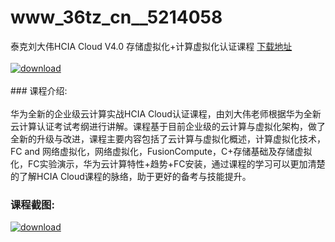 # www_36tz_cn__5214058
泰克刘大伟HCIA Cloud V4.0 存储虚拟化+计算虚拟化认证课程
[下载地址](http://www.36tz.cn/article/5214058 "下载地址")
<br/></br>[![download](http://36tz.cn/muke_img/2020_06_1-104-300x125.png "下载地址")](http://www.36tz.cn/article/5214058 "下载地址")
<br/></br>### 课程介绍:<br/></br>华为全新的企业级云计算实战HCIA Cloud认证课程，由刘大伟老师根据华为全新云计算认证考试考纲进行讲解。课程基于目前企业级的云计算与虚拟化架构，做了全新的升级与改进，课程主要内容包括了云计算与虚拟化概述，计算虚拟化技术，FC and 网络虚拟化，网络虚拟化，FusionCompute，C+存储基础及存储虚拟化，FC实验演示，华为云计算特性+趋势+FC安装，通过课程的学习可以更加清楚的了解HCIA Cloud课程的脉络，助于更好的备考与技能提升。

### 课程截图:
[![download](http://36tz.cn/muke_img/2020_06_2-117.png "下载地址")](http://www.36tz.cn/article/5214058 "下载地址")
